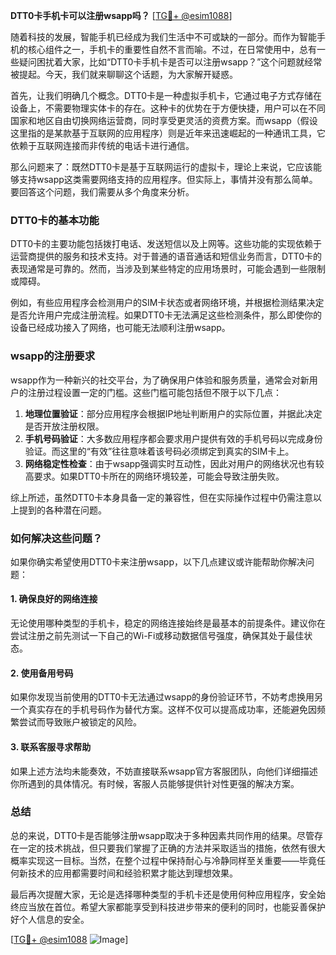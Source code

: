 **DTT0卡手机卡可以注册wsapp吗？** [[TG💪+ @esim1088](https://t.me/s/esim1088)]

随着科技的发展，智能手机已经成为我们生活中不可或缺的一部分。而作为智能手机的核心组件之一，手机卡的重要性自然不言而喻。不过，在日常使用中，总有一些疑问困扰着大家，比如“DTT0卡手机卡是否可以注册wsapp？”这个问题就经常被提起。今天，我们就来聊聊这个话题，为大家解开疑惑。

首先，让我们明确几个概念。DTT0卡是一种虚拟手机卡，它通过电子方式存储在设备上，不需要物理实体卡的存在。这种卡的优势在于方便快捷，用户可以在不同国家和地区自由切换网络运营商，同时享受更灵活的资费方案。而wsapp（假设这里指的是某款基于互联网的应用程序）则是近年来迅速崛起的一种通讯工具，它依赖于互联网连接而非传统的电话卡进行通信。

那么问题来了：既然DTT0卡是基于互联网运行的虚拟卡，理论上来说，它应该能够支持wsapp这类需要网络支持的应用程序。但实际上，事情并没有那么简单。要回答这个问题，我们需要从多个角度来分析。

### DTT0卡的基本功能

DTT0卡的主要功能包括拨打电话、发送短信以及上网等。这些功能的实现依赖于运营商提供的服务和技术支持。对于普通的语音通话和短信业务而言，DTT0卡的表现通常是可靠的。然而，当涉及到某些特定的应用场景时，可能会遇到一些限制或障碍。

例如，有些应用程序会检测用户的SIM卡状态或者网络环境，并根据检测结果决定是否允许用户完成注册流程。如果DTT0卡无法满足这些检测条件，那么即使你的设备已经成功接入了网络，也可能无法顺利注册wsapp。

### wsapp的注册要求

wsapp作为一种新兴的社交平台，为了确保用户体验和服务质量，通常会对新用户的注册过程设置一定的门槛。这些门槛可能包括但不限于以下几点：

1. **地理位置验证**：部分应用程序会根据IP地址判断用户的实际位置，并据此决定是否开放注册权限。
2. **手机号码验证**：大多数应用程序都会要求用户提供有效的手机号码以完成身份验证。而这里的“有效”往往意味着该号码必须绑定到真实的SIM卡上。
3. **网络稳定性检查**：由于wsapp强调实时互动性，因此对用户的网络状况也有较高要求。如果DTT0卡所在的网络环境较差，可能会导致注册失败。

综上所述，虽然DTT0卡本身具备一定的兼容性，但在实际操作过程中仍需注意以上提到的各种潜在问题。

### 如何解决这些问题？

如果你确实希望使用DTT0卡来注册wsapp，以下几点建议或许能帮助你解决问题：

#### 1. 确保良好的网络连接
无论使用哪种类型的手机卡，稳定的网络连接始终是最基本的前提条件。建议你在尝试注册之前先测试一下自己的Wi-Fi或移动数据信号强度，确保其处于最佳状态。

#### 2. 使用备用号码
如果你发现当前使用的DTT0卡无法通过wsapp的身份验证环节，不妨考虑换用另一个真实存在的手机号码作为替代方案。这样不仅可以提高成功率，还能避免因频繁尝试而导致账户被锁定的风险。

#### 3. 联系客服寻求帮助
如果上述方法均未能奏效，不妨直接联系wsapp官方客服团队，向他们详细描述你所遇到的具体情况。有时候，客服人员能够提供针对性更强的解决方案。

### 总结

总的来说，DTT0卡是否能够注册wsapp取决于多种因素共同作用的结果。尽管存在一定的技术挑战，但只要我们掌握了正确的方法并采取适当的措施，依然有很大概率实现这一目标。当然，在整个过程中保持耐心与冷静同样至关重要——毕竟任何新技术的应用都需要时间和经验积累才能达到理想效果。

最后再次提醒大家，无论是选择哪种类型的手机卡还是使用何种应用程序，安全始终应当放在首位。希望大家都能享受到科技进步带来的便利的同时，也能妥善保护好个人信息的安全。

[[TG💪+ @esim1088](https://t.me/s/esim1088) ![Image](https://i.postimg.cc/4NQfJmqS/Snipaste-2025-05-13-00-14-12.png)]